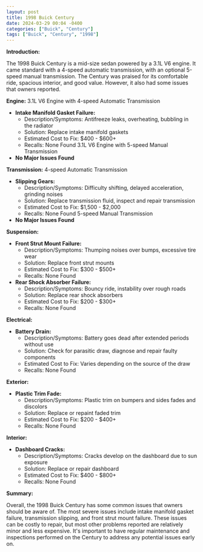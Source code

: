 ```yaml
---
layout: post
title: 1998 Buick Century
date: 2024-03-29 00:04 -0400
categories: ["Buick", "Century"]
tags: ["Buick", "Century", "1998"]
---
```

**Introduction:**

The 1998 Buick Century is a mid-size sedan powered by a 3.1L V6 engine. It came standard with a 4-speed automatic transmission, with an optional 5-speed manual transmission. The Century was praised for its comfortable ride, spacious interior, and good value. However, it also had some issues that owners reported.

**Engine:**
3.1L V6 Engine with 4-speed Automatic Transmission
- **Intake Manifold Gasket Failure:**
  - Description/Symptoms: Antifreeze leaks, overheating, bubbling in the radiator
  - Solution: Replace intake manifold gaskets
  - Estimated Cost to Fix: $400 - $600+
  - Recalls: None Found
3.1L V6 Engine with 5-speed Manual Transmission
- **No Major Issues Found**

**Transmission:**
4-speed Automatic Transmission
- **Slipping Gears:**
  - Description/Symptoms: Difficulty shifting, delayed acceleration, grinding noises
  - Solution: Replace transmission fluid, inspect and repair transmission
  - Estimated Cost to Fix: $1,500 - $2,000
  - Recalls: None Found
5-speed Manual Transmission
- **No Major Issues Found**

**Suspension:**
- **Front Strut Mount Failure:**
  - Description/Symptoms: Thumping noises over bumps, excessive tire wear
  - Solution: Replace front strut mounts
  - Estimated Cost to Fix: $300 - $500+
  - Recalls: None Found
- **Rear Shock Absorber Failure:**
  - Description/Symptoms: Bouncy ride, instability over rough roads
  - Solution: Replace rear shock absorbers
  - Estimated Cost to Fix: $200 - $300+
  - Recalls: None Found

**Electrical:**
- **Battery Drain:**
  - Description/Symptoms: Battery goes dead after extended periods without use
  - Solution: Check for parasitic draw, diagnose and repair faulty components
  - Estimated Cost to Fix: Varies depending on the source of the draw
  - Recalls: None Found

**Exterior:**
- **Plastic Trim Fade:**
  - Description/Symptoms: Plastic trim on bumpers and sides fades and discolors
  - Solution: Replace or repaint faded trim
  - Estimated Cost to Fix: $200 - $400+
  - Recalls: None Found

**Interior:**
- **Dashboard Cracks:**
  - Description/Symptoms: Cracks develop on the dashboard due to sun exposure
  - Solution: Replace or repair dashboard
  - Estimated Cost to Fix: $400 - $800+
  - Recalls: None Found

**Summary:**

Overall, the 1998 Buick Century has some common issues that owners should be aware of. The most severe issues include intake manifold gasket failure, transmission slipping, and front strut mount failure. These issues can be costly to repair, but most other problems reported are relatively minor and less expensive. It's important to have regular maintenance and inspections performed on the Century to address any potential issues early on.
